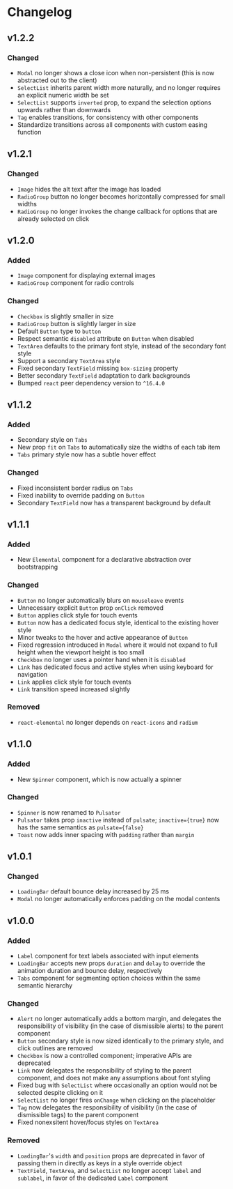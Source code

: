 # Changelog

## v1.2.2

### Changed

* `Modal` no longer shows a close icon when non-persistent (this is now abstracted out to the client)
* `SelectList` inherits parent width more naturally, and no longer requires an explicit numeric width be set
* `SelectList` supports `inverted` prop, to expand the selection options upwards rather than downwards
* `Tag` enables transitions, for consistency with other components
* Standardize transitions across all components with custom easing function

## v1.2.1

### Changed

* `Image` hides the alt text after the image has loaded
* `RadioGroup` button no longer becomes horizontally compressed for small widths
* `RadioGroup` no longer invokes the change callback for options that are already selected on click

## v1.2.0

### Added

* `Image` component for displaying external images
* `RadioGroup` component for radio controls

### Changed

* `Checkbox` is slightly smaller in size
* `RadioGroup` button is slightly larger in size
* Default `Button` type to `button`
* Respect semantic `disabled` attribute on `Button` when disabled
* `TextArea` defaults to the primary font style, instead of the secondary font style
* Support a secondary `TextArea` style
* Fixed secondary `TextField` missing `box-sizing` property
* Better secondary `TextField` adaptation to dark backgrounds
* Bumped `react` peer dependency version to `^16.4.0`

## v1.1.2

### Added

* Secondary style on `Tabs`
* New prop `fit` on `Tabs` to automatically size the widths of each tab item
* `Tabs` primary style now has a subtle hover effect

### Changed

* Fixed inconsistent border radius on `Tabs`
* Fixed inability to override padding on `Button`
* Secondary `TextField` now has a transparent background by default

## v1.1.1

### Added

* New `Elemental` component for a declarative abstraction over bootstrapping

### Changed

* `Button` no longer automatically blurs on `mouseleave` events
* Unnecessary explicit `Button` prop `onClick` removed
* `Button` applies click style for touch events
* `Button` now has a dedicated focus style, identical to the existing hover style
* Minor tweaks to the hover and active appearance of `Button`
* Fixed regression introduced in `Modal` where it would not expand to full height when the viewport height is too small
* `Checkbox` no longer uses a pointer hand when it is `disabled`
* `Link` has dedicated focus and active styles when using keyboard for navigation
* `Link` applies click style for touch events
* `Link` transition speed increased slightly

### Removed

* `react-elemental` no longer depends on `react-icons` and `radium`

## v1.1.0

### Added

* New `Spinner` component, which is now actually a spinner

### Changed

* `Spinner` is now renamed to `Pulsator`
* `Pulsator` takes prop `inactive` instead of `pulsate`; `inactive={true}` now has the same semantics as `pulsate={false}`
* `Toast` now adds inner spacing with `padding` rather than `margin`

## v1.0.1

### Changed

* `LoadingBar` default bounce delay increased by 25 ms
* `Modal` no longer automatically enforces padding on the modal contents

## v1.0.0

### Added

* `Label` component for text labels associated with input elements
* `LoadingBar` accepts new props `duration` and `delay` to override the animation duration and bounce delay, respectively
* `Tabs` component for segmenting option choices within the same semantic hierarchy

### Changed

* `Alert` no longer automatically adds a bottom margin, and delegates the responsibility of visibility (in the case of dismissible alerts) to the parent component
* `Button` secondary style is now sized identically to the primary style, and click outlines are removed
* `Checkbox` is now a controlled component; imperative APIs are deprecated
* `Link` now delegates the responsibility of styling to the parent component, and does not make any assumptions about font styling
* Fixed bug with `SelectList` where occasionally an option would not be selected despite clicking on it
* `SelectList` no longer fires `onChange` when clicking on the placeholder
* `Tag` now delegates the responsibility of visibility (in the case of dismissible tags) to the parent component
* Fixed nonexsitent hover/focus styles on `TextArea`

### Removed

* `LoadingBar`'s `width` and `position` props are deprecated in favor of passing them in directly as keys in a style override object
* `TextField`, `TextArea`, and `SelectList` no longer accept `label` and `sublabel`, in favor of the dedicated `Label` component
